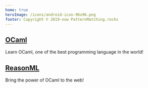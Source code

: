 ```yaml
---
home: true
heroImage: /icons/android-icon-96x96.png
footer: Copyright © 2019-now PatternMatching.rocks
---
```


<div class="features">
  <div class="feature">
    <h2><a href="/en/ocaml/">OCaml</a></h2>
    <p>Learn OCaml, one of the best programming language in the world!</p>
  </div>
  <div class="feature">
    <h2><a href="/en/reasonml/">ReasonML</a></h2>
    <p>Bring the power of OCaml to the web!</p>
  </div>
</div>
